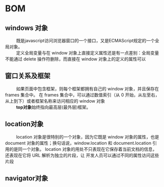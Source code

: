 # BOM
## windows 对象
&emsp; &emsp; 既是javascript访问浏览器窗口的一个接口，又是ECMAScript规定的一个全局对象。<br>
&emsp; &emsp; 定义全局变量与在 window 对象上直接定义属性还是有一点差别：全局变量不能通过 delete 操作符删除，而直接在 window 对象上的定义的属性可以

## 窗口关系及框架
&emsp; &emsp; 如果页面中包含框架，则每个框架都拥有自己的 window 对象，并且保存在 frames 集合中。
在 frames 集合中，可以通过数值索引（从 0 开始，从左至右，从上到下）或者框架名称来访问相应的 window 对象<br>
&emsp; &emsp; **top对象**始终指向最高层(最外层)框架。

## location对象
&emsp; &emsp; location 对象是很特别的一个对象，因为它既是 window 对象的属性，也是
document 对象的属性；换句话说，window.location 和 document.location 引用的是同一个对象。
location 对象的用处不只表现在它保存着当前文档的信息，还表现在它将 URL 解析为独立的片段，让
开发人员可以通过不同的属性访问这些片段

## navigator对象
